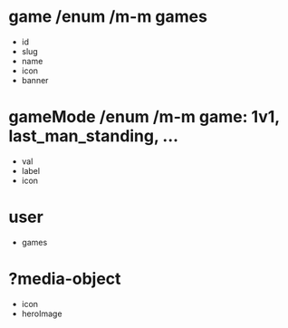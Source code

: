 # game /enum /m-m games

- id
- slug
- name
- icon
- banner

# gameMode /enum /m-m game: 1v1, last_man_standing, ...

- val
- label
- icon

# user

- games

# ?media-object

- icon
- heroImage
